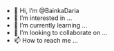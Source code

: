 - 👋 Hi, I’m @BainkaDaria
- 👀 I’m interested in ...
- 🌱 I’m currently learning ...
- 💞️ I’m looking to collaborate on ...
- 📫 How to reach me ...

<!---
BainkaDaria/BainkaDaria is a ✨ special ✨ repository because its `README.md` (this file) appears on your GitHub profile.
You can click the Preview link to take a look at your changes.
--->
